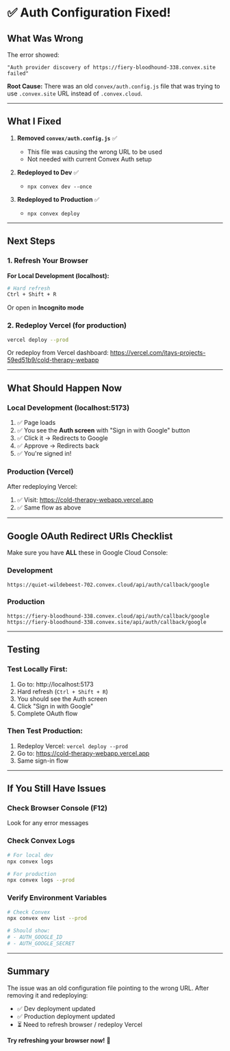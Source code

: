 # ✅ Auth Configuration Fixed!

## What Was Wrong

The error showed:
```
"Auth provider discovery of https://fiery-bloodhound-338.convex.site failed"
```

**Root Cause:** There was an old `convex/auth.config.js` file that was trying to use `.convex.site` URL instead of `.convex.cloud`.

---

## What I Fixed

1. **Removed `convex/auth.config.js`** ✅
   - This file was causing the wrong URL to be used
   - Not needed with current Convex Auth setup

2. **Redeployed to Dev** ✅
   - `npx convex dev --once`

3. **Redeployed to Production** ✅
   - `npx convex deploy`

---

## Next Steps

### **1. Refresh Your Browser**

**For Local Development (localhost):**
```bash
# Hard refresh
Ctrl + Shift + R
```

Or open in **Incognito mode**

### **2. Redeploy Vercel (for production)**

```bash
vercel deploy --prod
```

Or redeploy from Vercel dashboard:
https://vercel.com/itays-projects-59ed51b9/cold-therapy-webapp

---

## What Should Happen Now

### **Local Development (localhost:5173)**
1. ✅ Page loads
2. ✅ You see the **Auth screen** with "Sign in with Google" button
3. ✅ Click it → Redirects to Google
4. ✅ Approve → Redirects back
5. ✅ You're signed in!

### **Production (Vercel)**
After redeploying Vercel:
1. ✅ Visit: https://cold-therapy-webapp.vercel.app
2. ✅ Same flow as above

---

## Google OAuth Redirect URIs Checklist

Make sure you have **ALL** these in Google Cloud Console:

### **Development**
```
https://quiet-wildebeest-702.convex.cloud/api/auth/callback/google
```

### **Production**
```
https://fiery-bloodhound-338.convex.cloud/api/auth/callback/google
https://fiery-bloodhound-338.convex.site/api/auth/callback/google
```

---

## Testing

### **Test Locally First:**
1. Go to: http://localhost:5173
2. Hard refresh (`Ctrl + Shift + R`)
3. You should see the Auth screen
4. Click "Sign in with Google"
5. Complete OAuth flow

### **Then Test Production:**
1. Redeploy Vercel: `vercel deploy --prod`
2. Go to: https://cold-therapy-webapp.vercel.app
3. Same sign-in flow

---

## If You Still Have Issues

### **Check Browser Console (F12)**
Look for any error messages

### **Check Convex Logs**
```bash
# For local dev
npx convex logs

# For production
npx convex logs --prod
```

### **Verify Environment Variables**
```bash
# Check Convex
npx convex env list --prod

# Should show:
# - AUTH_GOOGLE_ID
# - AUTH_GOOGLE_SECRET
```

---

## Summary

The issue was an old configuration file pointing to the wrong URL. After removing it and redeploying:

- ✅ Dev deployment updated
- ✅ Production deployment updated
- ⏳ Need to refresh browser / redeploy Vercel

**Try refreshing your browser now!** 🚀

